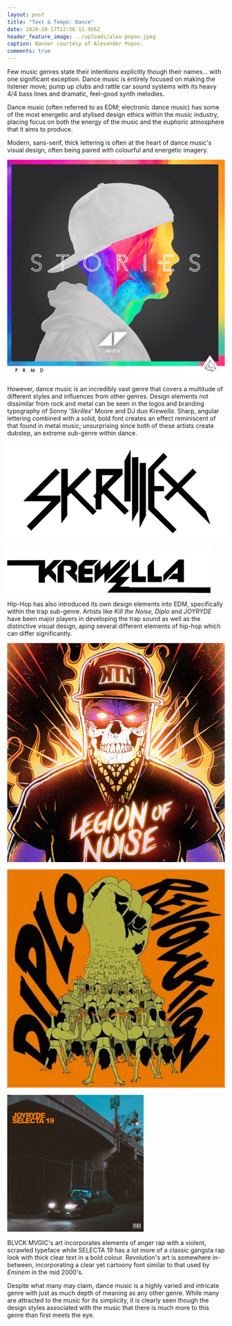 ```yaml
---
layout: post
title: "Text & Tempo: Dance"
date: 2020-10-17T12:56:11.956Z
header_feature_image: ../uploads/alex-popov.jpeg
caption: Banner courtesy of Alexander Popov.
comments: true
---
```

Few music genres state their intentions explicitly though their names... with one significant exception. Dance music is entirely focused on making the listener move; pump up clubs and rattle car sound systems with its heavy 4/4 bass lines and dramatic, feel-good synth melodies. 

Dance music (often referred to as EDM; electronic dance music) has some of the most energetic and stylised design ethics within the music industry, placing focus on both the energy of the music and the euphoric atmosphere that it aims to produce. 

Modern, sans-serif, thick lettering is often at the heart of dance music's visual design, often being paired with colourful and energetic imagery. 

![Album art from Stories by Avicii (2015) ](../uploads/stories.jpeg "Album art from Stories by Avicii (2015) ")

However, dance music is an incredibly vast genre that covers a multitude of different styles and influences from other genres. Design elements not dissimilar from rock and metal can be seen in the logos and branding typography of Sonny '*Skrillex*' Moore and DJ duo *Krewella*. Sharp, angular lettering combined with a solid, bold font creates an effect reminiscent of that found in metal music; unsurprising since both of these artists create dubstep, an extreme sub-genre within dance. 

![](../uploads/640px-skrillex.svg.png)

![](../uploads/k.png)

Hip-Hop has also introduced its own design elements into EDM, specifically within the trap sub-genre. Artists like *Kill the Noise, Diplo* and *JOYRYDE* have been major players in developing the trap sound as well as the distinctive visual design, aping several different elements of hip-hop which can differ significantly.

![Art for the 'BLVCK MVGIC' EP by Kill the Noise (2012) ](../uploads/ktn.jpg "Art for the 'BLVCK MVGIC' EP by Kill the Noise (2012) ")

![Art for the 'Revolution' EP by Diplo (2013) ](../uploads/dipp.jpg "Art for the 'Revolution' EP by Diplo (2013) ")

![Art for the single 'SELECTA 19' by JOYRYDE (2019) ](../uploads/j.png "Art for the single 'SELECTA 19' by JOYRYDE (2019) ")

BLVCK MVGIC's art incorporates elements of anger rap with a violent, scrawled typeface while SELECTA 19 has a lot more of a classic gangsta rap look with thick clear text in a bold colour. Revolution's art is somewhere in-between, incorporating a clear yet cartoony font similar to that used by *Eminem* in the mid 2000's. 

Despite what many may claim, dance music is a highly varied and intricate genre with just as much depth of meaning as any other genre. While many are attracted to the music for its simplicity, it is clearly seen though the design styles associated with the music that there is much more to this genre than first meets the eye.